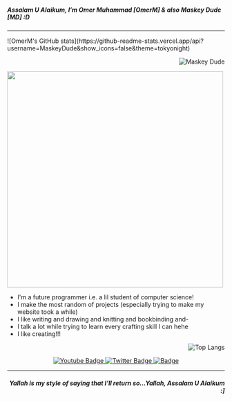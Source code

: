 <h5 align="left">Assalam U Alaikum, I’m Omer Muhammad [OmerM] & also Maskey Dude [MD] :D</h5>
<hr>

<div align="left">
  ![OmerM's GitHub stats](https://github-readme-stats.vercel.app/api?username=MaskeyDude&show_icons=false&theme=tokyonight)
</div>

<div align="right">
<p><img align="center" src="https://github-readme-streak-stats.herokuapp.com/?user=MaskeyDude&theme=tokyonight" alt="Maskey Dude" /> </p> 
</div>
  
  



<div align="left">
  
  <img src="https://media.giphy.com/media/ZCSZp478OpzSMpAAFc/giphy.gif" width="500"/>

- I'm a future programmer i.e. a lil student of computer science!
- I make the most random of projects (especially trying to make my website took a while)
- I like writing and drawing and knitting and bookbinding and-
- I talk a lot while trying to learn every crafting skill I can hehe
- I like creating!!!
  
</div>

<div align="right">
  
  ![Top Langs](https://github-readme-stats.vercel.app/api/top-langs/?username=MaskeyDude&layout=compact&theme=tokyonight)
  
</div>


<div align="center">
<a href="https://www.youtube.com/channel/UCojHdIfvB5lIHrYD577E_5g/featured" target="_blank">
<img src="https://img.shields.io/badge/Maskey%20Dude-black?logo=youtube&logoColor=white" alt="Youtube Badge"/>
</a>
<a href="https://twitter.com/maskeydude" target="_blank">
<img src="https://img.shields.io/badge/MaskeyDude-black?logo=twitter&logoColor=white" alt="Twitter Badge"/>
</a>
<a href="https://www.instagram.com/maskey_dude/" target="_blank">
<img src="https://img.shields.io/badge/maskey__dude-black?logo=instagram&logoColor=white" alt=" Badge"/>
</a>
</div>

<hr>
<h5 align="right">Yallah is my style of saying that I'll return so...Yallah, Assalam U Alaikum :]</h5>
